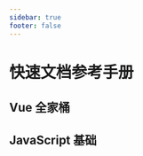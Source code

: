 ```yaml
---
sidebar: true
footer: false
---
```


<script setup lang='ts'>
import References from '/.vitepress/theme/components/References.vue'
import { ref } from 'vue'

const VueItems = ref<ReferenceItems>([
    {
        id: 1,
        title: 'Vue',
        link: 'https://cn.vuejs.org/',
        icon: 'https://cn.vuejs.org/logo.svg'
    },
    {
        id: 2,
        title: 'Pinia',
        link: 'https://pinia.vuejs.org/zh/',
        icon: 'https://pinia.vuejs.org/logo.svg'
    },
    {
        id: 3,
        title: 'Pinia Persisted',
        link: 'https://prazdevs.github.io/pinia-plugin-persistedstate/zh/',
        icon: 'https://prazdevs.github.io/pinia-plugin-persistedstate/logo.svg'
    },
])

const JavaScriptItems = ref<ReferenceItems>([
    {
        id: 1,
        title: '原型链可视化',
        link: 'https://shuaihuajun.github.io/project/jspro/',
        icon: 'https://shuaihuajun.github.io/favicon.ico'
    },
])

</script>

# 快速文档参考手册

## Vue 全家桶

<References :items="VueItems"/>


## JavaScript 基础

<References :items="JavaScriptItems"/>

